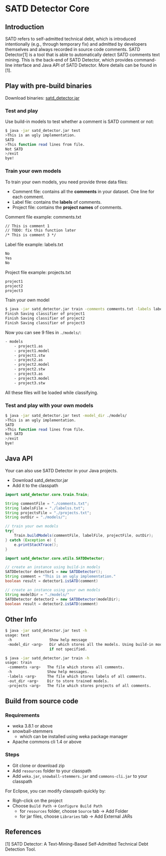 # SATD Detector Core
## Introduction
SATD refers to self-admitted technical debt, which is introduced intentionally (e.g., through temporary fix) and admitted by developers themselves and always recorded in source code comments. SATD Detector[1] is a tool that is able to automatically detect SATD comments text mining. This is the back-end of SATD Detector, which provides command-line interface and Java API of SATD Detector. More details can be found in [1].

## Play with pre-build binaries
Download binaries: [satd_detector.jar](https://github.com/Tbabm/SATDDetector-Core/releases/tag/v0.1)


### Test and play
Use build-in models to test whether a comment is SATD comment or not:

```bash
$ java -jar satd_detector.jar test
>This is an ugly implementation.
SATD
>This function read lines from file.
Not SATD
>/exit
bye!
```

### Train your own models
To train your own models, you need provide three data files:

- Comment file: contains all the **comments** in your dataset. One line for each comment.
- Label file: contains the **labels** of comments.
- Project file: contains the **project names** of comments.

Comment file example: comments.txt

```txt
// This is comment 1
// TODO: fix this function later
/* This is comment 3 */
```

Label file example: labels.txt

```txt
No
Yes
No
```

Project file example: projects.txt

```txt
project1
project2
project3
```

Train your own model

```bash
$ java -jar satd_detector.jar train -comments comments.txt -labels labels.txt -projects projects.txt -out_dir ./models/
Finish Saving classifier of project1
Finish Saving classifier of project2
Finish Saving classifier of project3
```

Now you can see 9 files in `./models/`:

```bash
- models
    - project1.as
    - project1.model
    - project1.stw
    - project2.as
    - project2.model
    - project2.stw
    - project3.as
    - project3.model
    - project3.stw
```

All these files will be loaded while classifying.

### Test and play with your own models
```bash
$ java -jar satd_detector.jar test -model_dir ./models/
>This is an ugly implementation.
SATD
>This function read lines from file.
Not SATD
>/exit
bye!
```

## Java API
Your can also use SATD Detector in your Java projects. 

- Download satd_detector.jar
- Add it to the classpath

```Java
import satd_detector.core.train.Train;

String commentFile = "./comments.txt";
String labelsFile = "./labelss.txt";
String projectsFile = "./projects.txt";
String outDir = "./models/";

// train your own models
try{
    Train.buildModels(commentFile, labelFile, projectFile, outDir);
} catch (Exception e) {
    e.printStackTrace();
}
```

```Java
import satd_detector.core.utils.SATDDetector;

// create an instance using build-in models
SATDDetector detector1 = new SATDDetector();
String comment = "This is an ugly implementation."
boolean result = detector1.isSATD(comment)

// create an instance using your own models
String modelDir = "./models/"
SATDDetector detector2 = new SATDDetector(modelDir);
boolean result = detector2.isSATD(comment)
```

## Other Info
```bash
$ java -jar satd_detector.jar test -h
usage: test
 -h                 Show help message
 -model_dir <arg>   Dir which stores all the models. Using build-in models
                    if not specified.

$ java -jar satd_detector.jar train -h
usage: train
 -comments <arg>   The file which stores all comments.
 -h                Show help messages.
 -labels <arg>     The file which stores labels of all comments.
 -out_dir <arg>    Dir to store trained models.
 -projects <arg>   The file which stores projects of all comments.
```

## Build from source code
### Requirements
- weka 3.8.1 or above
- snowball-stemmers
    - which can be installed using weka package manager
- Apache commons cli 1.4 or above

### Steps
- Git clone or download zip
- Add `resources` folder to your classpath
- Add `weka.jar`, `snowball-stemmers.jar` and `commons-cli.jar` to your classpath

For Eclipse, you can modify classpath quickly by:

- Righ-click on the project
- Choose `Build Path` -> `Configure Build Path`
    - for `resources` folder, choose `Source` tab -> Add Folder
    - for jar files, choose `Libraries` tab -> Add External JARs

## References
[1] SATD Detector: A Text-Mining-Based Self-Admitted Technical Debt Detection Tool.



